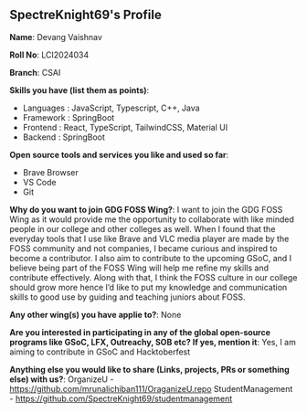 ## SpectreKnight69's Profile

**Name**: Devang Vaishnav

**Roll No**: LCI2024034

**Branch**: CSAI

**Skills you have (list them as points)**: 
- Languages : JavaScript, Typescript, C++, Java
- Framework : SpringBoot
- Frontend : React, TypeScript, TailwindCSS, Material UI
- Backend : SpringBoot

**Open source tools and services you like and used so far**:
- Brave Browser
- VS Code
- Git

**Why do you want to join GDG FOSS Wing?**: 
I want to join the GDG FOSS Wing as it would provide me the opportunity to collaborate with like minded people in our college and other colleges as well. When I found that the everyday tools that I use like Brave and VLC media player are made by the FOSS community and not companies, I became curious and inspired to become a contributor. I also aim to contribute to the upcoming GSoC, and I believe being part of the FOSS Wing will help me refine my skills and contribute effectively. Along with that, I think the FOSS culture in our college should grow more hence I’d like to put my knowledge and communication skills to good use by guiding and teaching juniors about FOSS.

**Any other wing(s) you have applie to?**:
None

**Are you interested in participating in any of the global open-source programs like GSoC, LFX, Outreachy, SOB etc? If yes, mention it**: 
Yes, I am aiming to contribute in GSoC and Hacktoberfest

**Anything else you would like to share (Links, projects, PRs or something else) with us?**: 
OrganizeU - https://github.com/mrunalichiban111/OraganizeU.repo
StudentManagement - https://github.com/SpectreKnight69/studentmanagement
